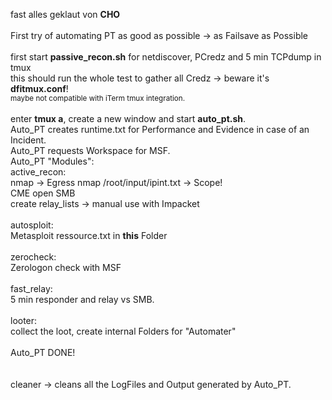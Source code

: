 fast alles geklaut von <b>CHO</b> <br>
<br>
First try of automating PT as good as possible -> as Failsave as Possible<br>
<br>
first start <b>passive_recon.sh</b> for netdiscover, PCredz and 5 min TCPdump in tmux <br>
this should run the whole test to gather all Credz -> beware it's <b>dfitmux.conf</b>!<br>
<small>maybe not compatible with iTerm tmux integration.</small><br><br>
enter <b>tmux a</b>, create a new window and start <b>auto_pt.sh</b>.<br>
Auto_PT creates runtime.txt for Performance and Evidence in case of an Incident.<br>
Auto_PT requests Workspace for MSF.<br>
Auto_PT "Modules":<br>
active_recon: <br>
nmap -> Egress
nmap /root/input/ipint.txt -> Scope!<br>
CME open SMB<br>
create relay_lists -> manual use with Impacket<br>
<br>
autosploit:<br>
Metasploit ressource.txt in <b>this</b> Folder<br>
<br>
zerocheck:<br>
Zerologon check with MSF<br>
<br>
fast_relay:<br>
5 min responder and relay vs SMB.<br>
<br>
looter:<br>
collect the loot, create internal Folders for "Automater"<br>
<br>
Auto_PT DONE!<br>
<br><br>
cleaner -> cleans all the LogFiles and Output generated by Auto_PT.<br>
